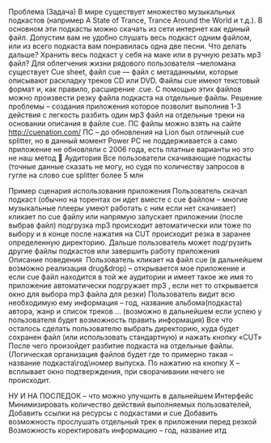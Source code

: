 Проблема (Задача)  В мире существует множество музыкальных подкастов (например A State of Trance, Trance Around the World и т.д.). В основном эти подкасты можно скачать из сети интернет как единый файл. Допустим вам не удобно слушать весь подкаст одним файлом, или из всего подкаста вам понравилась одна две песни. Что делать дальше? Хранить весь подкаст у себя на маке или в ручную резать мр3 файл? Для облегчения жизни рядового пользователя –меломана существует Cue sheet, файл cue — файл с метаданными, которые описывают раскладку треков CD или DVD. Файлы cue имеют текстовый формат и, как правило, расширение .cue. С помощью этих файлов можно произвести резку файла подкаста на отдельные файлы.Решение проблемы – создания приложения которое позволит выполнив 1-3 действия с легкость разбить один мр3 файл на отдельные треки на основании описания в файле cue. ПС файлы можно взять на сайте http://cuenation.com/ПС – до обновления на Lion был отличный cue splitter, но в данный момент Power PC не поддерживается а само приложение не обновляли с 2006 года, есть платные варианты но это не наш метод АудиторияВсе пользователи скачивающие подкасты (точные данные сказать не могу, но судя по количеству запросов в гугле на слово cue splitter   более 5 млн  Пример сценария использования приложения Пользователь скачал подкаст (обычно на торентах он идет вместе с cue файлом – многие музыкальные плееры умеют работать с ним если нет скачивает) кликает по cue файлу или напрямую запускает приложении (после выбрав файл)  подгрузка mp3 происходит автоматически или тоже по выбору и в конце после нажатия на CUT происходит резка в заранее определенную директорию. Дальше пользователь может подгрузить другие файлы подкастов или завершить работу приложения   Описание поведения Пользователь кликает на файл cue (в дальнейшем возможно реализация drug&drop) – открывается мое приложение и если cue файл находится в той же аудитории и имеет такое же имя то приложение автоматически подгружает mp3 , если нет то открывается окно для выбора mp3 файла для резки)Пользователь видит всю необходимую ему информация – год, название альбома(подкаста) автора, жанр и список треков … (возможно в дальнейшем если успею у пользователя будет возможность править информация) Все что осталось сделать пользователю выбрать директорию, куда будет сохранен файл (или использовать стандартную) и нажать кнопку «CUT»После чего произойдет разбитие подкаста на отдельные файлы. (Логическая организация файлов будет где то примерно такая – название подкаста\год\номер выпуска.По нажатию на кнопку Х – всплывает окно подтверждения, при сворачивании нечего не происходит. НУ И НА ПОСЛЕДОК – что можно улучшить в дальнейшем ИнтерфейсМинимизировать количество действий выполняемых пользователей, Добавить ссылки на ресурсы с подкастами и cue Добавить возможность прослушать отдельный трек в приложении перед резкой Возможность коректировать информацию – год, название итд 